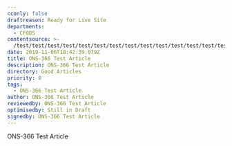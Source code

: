 ```yaml
---
cconly: false
draftreason: Ready for Live Site
departments:
  - CFODS
contentsource: >-
  /test/test/test/test/test/test/test/test/test/test/test/test/test/test/test/test/test/test/test/test/test/test/test/test/test/test/test/test/test/test/test/test/test/test/test/test/test/test/test/test/test/test/test/test/test/test/test/test
date: 2019-11-06T18:42:39.079Z
title: ONS-366 Test Article
description: ONS-366 Test Article
directory: Good Articles
priority: 0
tags:
  - ONS-366 Test Article
author: ONS-366 Test Article
reviewedby: ONS-366 Test Article
optimisedby: Still in Draft
signedby: ONS-366 Test Article
---
```

ONS-366 Test Article
